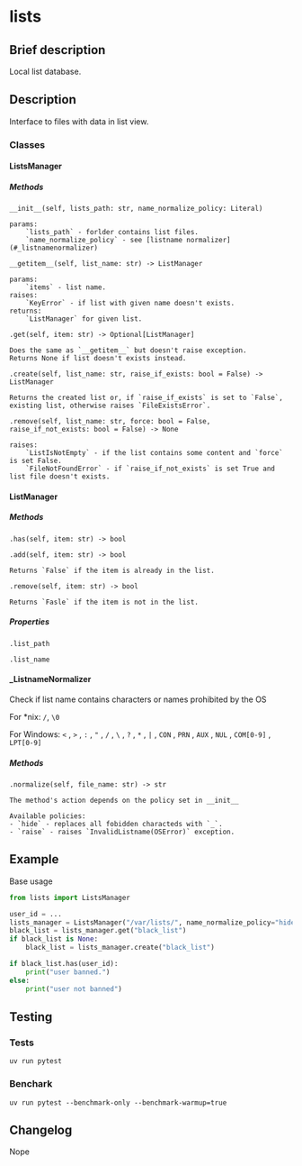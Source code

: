 # lists 

## Brief description
Local list database.

## Description
Interface to files with data in list view.

### Classes

#### ListsManager
##### Methods
`__init__(self, lists_path: str, name_normalize_policy: Literal)`
    
    params: 
        `lists_path` - forlder contains list files.
        `name_normalize_policy` - see [listname normalizer](#_listnamenormalizer)

`__getitem__(self, list_name: str) -> ListManager`

    params:
        `items` - list name.
    raises: 
        `KeyError` - if list with given name doesn't exists.
    returns:
        `ListManager` for given list.

`.get(self, item: str) -> Optional[ListManager]`

    Does the same as `__getitem__` but doesn't raise exception.
    Returns None if list doesn't exists instead.

`.create(self, list_name: str, raise_if_exists: bool = False) -> ListManager`

    Returns the created list or, if `raise_if_exists` is set to `False`, existing list, otherwise raises `FileExistsError`.

`.remove(self, list_name: str, force: bool = False, raise_if_not_exists: bool = False) -> None`

    raises:
        `ListIsNotEmpty` - if the list contains some content and `force` is set False.
        `FileNotFoundError` - if `raise_if_not_exists` is set True and list file doesn't exists.

#### ListManager
##### Methods
`.has(self, item: str) -> bool`  

`.add(self, item: str) -> bool`

    Returns `False` if the item is already in the list.

`.remove(self, item: str) -> bool`

    Returns `Fasle` if the item is not in the list.

##### Properties
`.list_path`

`.list_name`

#### _ListnameNormalizer
Check if list name contains characters or names prohibited by the OS 

For *nix: `/`, `\0` 

For Windows: `<` , `>` , `:` , `"` , `/` , `\` , `?` , `*` , `|` , `CON` , `PRN` , `AUX` , `NUL` , `COM[0-9]` , `LPT[0-9]`

##### Methods 
`.normalize(self, file_name: str) -> str`

    The method's action depends on the policy set in __init__
    
    Available policies:
    - `hide` - replaces all fobidden characteds with `_`.
    - `raise` - raises `InvalidListname(OSError)` exception.


## Example
Base usage
```python
from lists import ListsManager

user_id = ...
lists_manager = ListsManager("/var/lists/", name_normalize_policy="hide")
black_list = lists_manager.get("black_list")
if black_list is None:
    black_list = lists_manager.create("black_list")

if black_list.has(user_id):
    print("user banned.")
else:
    print("user not banned")
```

## Testing
### Tests
`uv run pytest`

### Benchark
`uv run pytest --benchmark-only --benchmark-warmup=true`

## Changelog
Nope